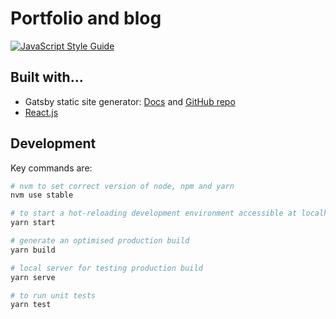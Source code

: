 # Portfolio and blog

[![JavaScript Style Guide](https://img.shields.io/badge/code_style-standard-brightgreen.svg)](https://standardjs.com)

## Built with...

- Gatsby static site generator: [Docs](https://www.gatsbyjs.org/) and [GitHub repo](https://github.com/gatsbyjs/gatsby)
- [React.js](https://facebook.github.io/react/)

## Development

Key commands are:

```bash
# nvm to set correct version of node, npm and yarn
nvm use stable

# to start a hot-reloading development environment accessible at localhost:8000
yarn start

# generate an optimised production build
yarn build

# local server for testing production build
yarn serve

# to run unit tests
yarn test
```
